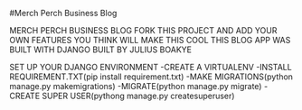 #Merch Perch Business Blog

MERCH PERCH BUSINESS BLOG
FORK THIS PROJECT AND ADD YOUR OWN FEATURES YOU THINK WILL MAKE THIS COOL
THIS BLOG APP WAS BUILT WITH DJANGO 
BUILT BY JULIUS BOAKYE

SET UP YOUR DJANGO ENVIRONMENT
-CREATE A VIRTUALENV
-INSTALL REQUIREMENT.TXT(pip install requirement.txt)
-MAKE MIGRATIONS(python manage.py makemigrations)
-MIGRATE(python manage.py migrate)
-CREATE SUPER USER(pythong manage.py createsuperuser)
